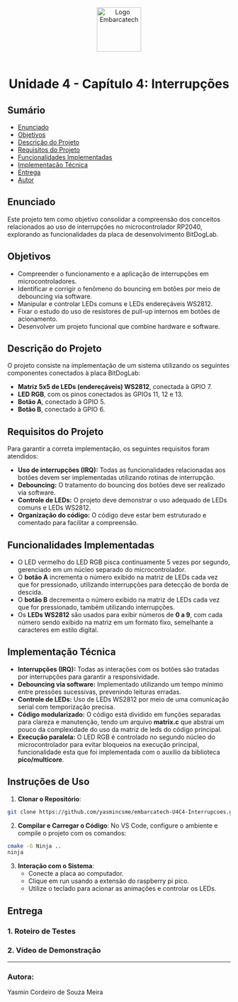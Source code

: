 <div align="center">
    <img src="https://moodle.embarcatech.cepedi.org.br/pluginfile.php/1/theme_moove/logo/1733422525/Group%20658.png" alt="Logo Embarcatech" height="100">
</div>

<br>

<div align="center">

# Unidade 4 - Capítulo 4: Interrupções

</div>


## Sumário

- [Enunciado](#enunciado)
- [Objetivos](#objetivos)
- [Descrição do Projeto](#descricao-do-projeto)
- [Requisitos do Projeto](#requisitos-do-projeto)
- [Funcionalidades Implementadas](#funcionalidades-implementadas)
- [Implementação Técnica](#implementacao-tecnica)
- [Entrega](#entrega)
- [Autor](#autor)

## Enunciado
Este projeto tem como objetivo consolidar a compreensão dos conceitos relacionados ao uso de interrupções no microcontrolador RP2040, explorando as funcionalidades da placa de desenvolvimento BitDogLab.

## Objetivos
- Compreender o funcionamento e a aplicação de interrupções em microcontroladores.
- Identificar e corrigir o fenômeno do bouncing em botões por meio de debouncing via software.
- Manipular e controlar LEDs comuns e LEDs endereçáveis WS2812.
- Fixar o estudo do uso de resistores de pull-up internos em botões de acionamento.
- Desenvolver um projeto funcional que combine hardware e software.

## Descrição do Projeto
O projeto consiste na implementação de um sistema utilizando os seguintes componentes conectados à placa BitDogLab:

- **Matriz 5x5 de LEDs (endereçáveis) WS2812**, conectada à GPIO 7.
- **LED RGB**, com os pinos conectados às GPIOs 11, 12 e 13.
- **Botão A**, conectado à GPIO 5.
- **Botão B**, conectado à GPIO 6.

## Requisitos do Projeto
Para garantir a correta implementação, os seguintes requisitos foram atendidos:

- **Uso de interrupções (IRQ):** Todas as funcionalidades relacionadas aos botões devem ser implementadas utilizando rotinas de interrupção.
- **Debouncing:** O tratamento do bouncing dos botões deve ser realizado via software.
- **Controle de LEDs:** O projeto deve demonstrar o uso adequado de LEDs comuns e LEDs WS2812.
- **Organização do código:** O código deve estar bem estruturado e comentado para facilitar a compreensão.

## Funcionalidades Implementadas
- O LED vermelho do LED RGB pisca continuamente 5 vezes por segundo, gerenciado em um núcleo separado do microcontrolador.
- O **botão A** incrementa o número exibido na matriz de LEDs cada vez que for pressionado, utilizando interrupções para detecção de borda de descida.
- O **botão B** decrementa o número exibido na matriz de LEDs cada vez que for pressionado, também utilizando interrupções.
- Os **LEDs WS2812** são usados para exibir números de **0 a 9**, com cada número sendo exibido na matriz em um formato fixo, semelhante a caracteres em estilo digital.

## Implementação Técnica
- **Interrupções (IRQ):** Todas as interações com os botões são tratadas por interrupções para garantir a responsividade.
- **Debouncing via software:** Implementado utilizando um tempo mínimo entre pressões sucessivas, prevenindo leituras erradas.
- **Controle de LEDs:** Uso de LEDs WS2812 por meio de uma comunicação serial com temporização precisa.
- **Código modularizado:** O código está dividido em funções separadas para clareza e manutenção, tendo um arquivo **matrix.c** que abstrai um pouco da complexidade do uso da matriz de leds do código principal.
- **Execução paralela:** O LED RGB é controlado no segundo núcleo do microcontrolador para evitar bloqueios na execução principal, funcionalidade esta que foi implementada com o auxílio da biblioteca **pico/multicore**.

## Instruções de Uso

1. **Clonar o Repositório**:

```bash
git clone https://github.com/yasmincsme/embarcatech-U4C4-Interrupcoes.git
```

   

2. **Compilar e Carregar o Código**:
   No VS Code, configure o ambiente e compile o projeto com os comandos:

```bash	
cmake -G Ninja ..
ninja
```

3. **Interação com o Sistema**:
   - Conecte a placa ao computador.
   - Clique em run usando a extensão do raspberry pi pico.
   - Utilize o teclado para acionar as animações e controlar os LEDs.


## Entrega

### 1. Roteiro de Testes


### 2. Vídeo de Demonstração

---
### Autora:
Yasmin Cordeiro de Souza Meira


